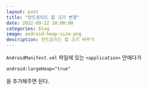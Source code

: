 ```yaml
---
layout: post
title: "안드로이드 힙 크기 변경"
date: 2022-09-22 10:00:00
categories: blog
image: android-heap-size.png
description: 안드로이드 힙 크기 바꾸기
---
```


`AndroidManifest.xml` 파일에 있는 `<application>` 안에다가
```xml
android:largeHeap="true"
```
을 추가해주면 된다.